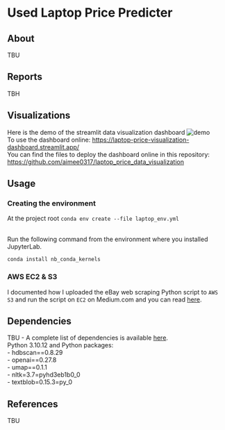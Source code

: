 # Used Laptop Price Predicter
## About 
TBU

## Reports 
TBH 

## Visualizations 
Here is the demo of the streamlit data visualization dashboard 
![demo](dashboard.gif)
<br> To use the dashboard online: https://laptop-price-visualization-dashboard.streamlit.app/ 
<br> You can find the files to deploy the dashboard online in this repository: https://github.com/aimee0317/laptop_price_data_visualization

## Usage

### Creating the environment

At the project root
`conda env create --file laptop_env.yml`

<br>Run the following command from the environment where you installed
JupyterLab.

`conda install nb_conda_kernels`

### AWS EC2 & S3
I documented how I uploaded the eBay web scraping Python script to `AWS S3` and run the script on `EC2` on Medium.com and you can read [here](https://medium.com/@aimee.tang0317/beginners-guide-to-aws-how-to-run-a-python-script-stored-in-s3-on-ec2-f05730c500e7). 

## Dependencies

TBU - A complete list of dependencies is available [here](TBU).
<br>Python 3.10.12 and Python packages: 
<br>- hdbscan==0.8.29
<br>- openai==0.27.8
<br>- umap==0.1.1
<br>- nltk=3.7=pyhd3eb1b0_0
<br>- textblob=0.15.3=py_0

## References 
TBU


